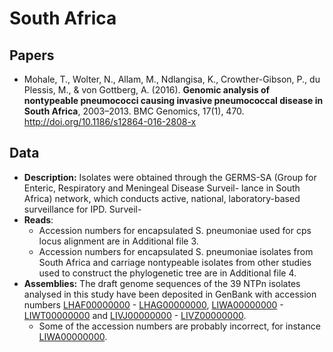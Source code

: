 # South Africa

## Papers

* Mohale, T., Wolter, N., Allam, M., Ndlangisa, K., Crowther-Gibson, P., du Plessis, M., & von Gottberg, A. (2016). **Genomic analysis of nontypeable pneumococci causing invasive pneumococcal disease in South Africa**, 2003–2013. BMC Genomics, 17(1), 470. http://doi.org/10.1186/s12864-016-2808-x

## Data

* **Description:** Isolates were obtained through the GERMS-SA (Group for Enteric, Respiratory and Meningeal Disease Surveil- lance in South Africa) network, which conducts active, national, laboratory-based surveillance for IPD. Surveil-
* **Reads**:
	* Accession numbers for encapsulated S. pneumoniae used for cps locus alignment are in Additional file 3.
	* Accession numbers for encapsulated S. pneumoniae isolates from South Africa and carriage nontypeable isolates from other studies used to construct the phylogenetic tree are in Additional file 4.
* **Assemblies:** The draft genome sequences of the 39 NTPn isolates analysed in this study have been deposited in GenBank with accession numbers
[LHAF00000000](https://www.ncbi.nlm.nih.gov/nuccore/LHAF00000000) -
[LHAG00000000](https://www.ncbi.nlm.nih.gov/nuccore/LHAG00000000),
[LIWA00000000](https://www.ncbi.nlm.nih.gov/nuccore/LIWA00000000) -
[LIWT00000000](https://www.ncbi.nlm.nih.gov/nuccore/LIWT00000000) and
[LIVJ00000000](https://www.ncbi.nlm.nih.gov/nuccore/LIVJ00000000) -
[LIVZ00000000](https://www.ncbi.nlm.nih.gov/nuccore/LIVZ00000000).
	* Some of the accession numbers are probably incorrect, for instance [LIWA00000000](https://www.ncbi.nlm.nih.gov/nuccore/LIWA00000000).
